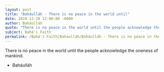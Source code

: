 ```yaml
---
layout: post
title: "Baháulláh - There is no peace in the world until"
date: 2024-12-28 12:00:00 -0000
author: Baháulláh
quote: "There is no peace in the world until the people acknowledge the oneness of mankind."
subject: Bahá'í Faith
permalink: /Bahá'í Faith/Baháulláh/Baháulláh - There is no peace in the world until
---
```


There is no peace in the world until the people acknowledge the oneness of mankind.

- Baháulláh
